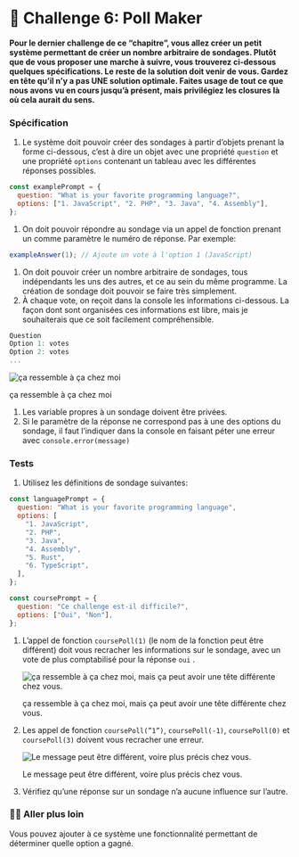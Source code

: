 # 📌 Challenge 6: Poll Maker

**Pour le dernier challenge de ce “chapitre”, vous allez créer un petit système permettant de créer un nombre arbitraire de sondages. Plutôt que de vous proposer une marche à suivre, vous trouverez ci-dessous quelques spécifications. Le reste de la solution doit venir de vous. Gardez en tête qu’il n’y a pas UNE solution optimale. Faites usage de tout ce que nous avons vu en cours jusqu’à présent, mais privilégiez les closures là où cela aurait du sens.**

### Spécification

1. Le système doit pouvoir créer des sondages à partir d’objets prenant la forme ci-dessous, c’est à dire un objet avec une propriété `question` et une propriété `options` contenant un tableau avec les différentes réponses possibles.

```jsx
const examplePrompt = {
  question: "What is your favorite programming language?",
  options: ["1. JavaScript", "2. PHP", "3. Java", "4. Assembly"],
};
```

1. On doit pouvoir répondre au sondage via un appel de fonction prenant un comme paramètre le numéro de réponse. Par exemple:

```jsx
exampleAnswer(1); // Ajoute un vote à l'option 1 (JavaScript)
```

1. On doit pouvoir créer un nombre arbitraire de sondages, tous indépendants les uns des autres, et ce au sein du même programme. La création de sondage doit pouvoir se faire très simplement.
2. À chaque vote, on reçoit dans la console les informations ci-dessous. La façon dont sont organisées ces informations est libre, mais je souhaiterais que ce soit facilement compréhensible.

```jsx
Question
Option 1: votes
Option 2: votes
...
```

![ça ressemble à ça chez moi](https://s3-us-west-2.amazonaws.com/secure.notion-static.com/20842737-0ce6-45f3-87db-fcdbd6b791be/Screenshot_2022-10-04_at_16.06.06.png)

ça ressemble à ça chez moi

1. Les variable propres à un sondage doivent être privées.
2. Si le paramètre de la réponse ne correspond pas à une des options du sondage, il faut l’indiquer dans la console en faisant péter une erreur avec `console.error(message)`

### Tests

1. Utilisez les définitions de sondage suivantes:

```jsx
const languagePrompt = {
  question: "What is your favorite programming language",
  options: [
    "1. JavaScript",
    "2. PHP",
    "3. Java",
    "4. Assembly",
    "5. Rust",
    "6. TypeScript",
  ],
};

const coursePrompt = {
  question: "Ce challenge est-il difficile?",
  options: ["Oui", "Non"],
};
```

1. L’appel de fonction `coursePoll(1)` (le nom de la fonction peut être différent) doit vous recracher les informations sur le sondage, avec un vote de plus comptabilisé pour la réponse `oui` .

   ![ça ressemble à ça chez moi, mais ça peut avoir une tête différente chez vous. ](https://s3-us-west-2.amazonaws.com/secure.notion-static.com/a8991767-ab31-4e73-af0c-7c113be26ba9/Screenshot_2022-10-04_at_16.28.31.png)

   ça ressemble à ça chez moi, mais ça peut avoir une tête différente chez vous.

2. Les appel de fonction `coursePoll(”1”)`, `coursePoll(-1)`, `coursePoll(0)` et `coursePoll(3)` doivent vous recracher une erreur.

   ![Le message peut être différent, voire plus précis chez vous. ](https://s3-us-west-2.amazonaws.com/secure.notion-static.com/ca53535a-5438-4290-8f8e-5aed1170e432/Screenshot_2022-10-04_at_16.31.39.png)

   Le message peut être différent, voire plus précis chez vous.

3. Vérifiez qu’une réponse sur un sondage n’a aucune influence sur l’autre.

### 🧑‍🎨 Aller plus loin

Vous pouvez ajouter à ce système une fonctionnalité permettant de déterminer quelle option a gagné.
